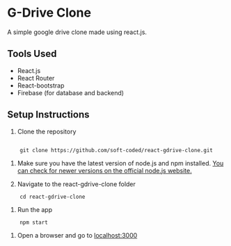 # G-Drive Clone
A simple google drive clone made using react.js.

## Tools Used
* React.js
* React Router
* React-bootstrap
* Firebase (for database and backend)

## Setup Instructions
1. Clone the repository
```

    git clone https://github.com/soft-coded/react-gdrive-clone.git
```    
1. Make sure you have the latest version of node.js and npm installed. [You can check for newer versions on the official node.js website.](https://nodejs.org/en/)

1. Navigate to the react-gdrive-clone folder
```
    cd react-gdrive-clone
```    
1. Run the app
```
    npm start
 ``` 
1. Open a browser and go to [localhost:3000](http://localhost:3000)
